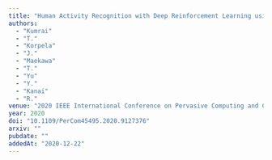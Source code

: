 ```yaml
---
title: "Human Activity Recognition with Deep Reinforcement Learning using the Camera of a Mobile Robot"
authors:
  - "Kumrai"
  - "T."
  - "Korpela"
  - "J."
  - "Maekawa"
  - "T."
  - "Yu"
  - "Y."
  - "Kanai"
  - "R."
venue: "2020 IEEE International Conference on Pervasive Computing and Communications"
year: 2020
doi: "10.1109/PerCom45495.2020.9127376"
arxiv: ""
pubdate: ""
addedAt: "2020-12-22"
---
```

